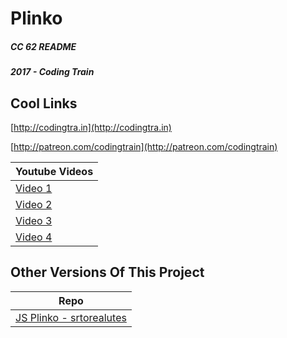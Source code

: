Plinko
======
##### CC 62 README
##### 2017 - Coding Train


## Cool Links
[http://codingtra.in](http://codingtra.in)

[http://patreon.com/codingtrain](http://patreon.com/codingtrain)


| Youtube Videos |
| --- |
| [Video 1](https://youtu.be/KakpnfDv_f0) |
| [Video 2](https://youtu.be/6s4MJcUyaUE) |
| [Video 3](https://youtu.be/jN-sW-SxNzk) |
| [Video 4](https://youtu.be/CdBXmsrkaPs) |

Other Versions Of This Project
------
| Repo |
| --- |
| [JS Plinko - srtorealutes](https://github.com/storealutes/Plinko) |
